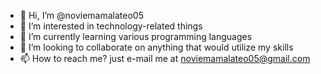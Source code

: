 - 👋 Hi, I’m @noviemamalateo05
- 👀 I’m interested in technology-related things
- 🌱 I’m currently learning various programming languages 
- 💞️ I’m looking to collaborate on anything that would utilize my skills
- 📫 How to reach me? just e-mail me at noviemamalateo05@gmail.com

<!---
noviemamalateo05/noviemamalateo05 is a ✨ special ✨ repository because its `README.md` (this file) appears on your GitHub profile.
You can click the Preview link to take a look at your changes.
--->
